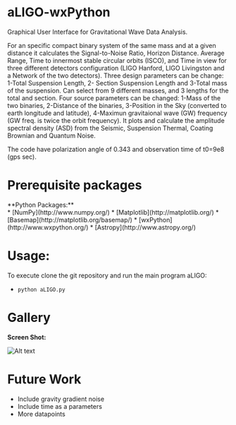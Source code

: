# aLIGO-wxPython
Graphical User Interface for Gravitational Wave Data Analysis. 

For an specific compact binary system of the same mass and at a given distance it calculates the Signal-to-Noise Ratio, Horizon Distance. Average Range, Time to innermost stable circular orbits (ISCO), and Time in view for three different detectors configuration (LIGO Hanford, LIGO Livingston and a Network of the two detectors). Three design parameters can be change: 1-Total Suspension Length, 2- Section Suspension Length and 3-Total mass of the suspension. Can select from 9 different masses, and 3 lengths for the total and section. Four source parameters can be changed: 1-Mass of the two binaries, 2-Distance of the binaries, 3-Position in the Sky (converted to earth longitude and latitude), 4-Maximun gravitaional wave (GW) frequency (GW freq. is twice the orbit frequency). It plots and calculate the amplitude spectral density (ASD) from the Seismic, Suspension Thermal, Coating Brownian and Quantum Noise. 

The code have polarization angle of 0.343 and observation time of t0=9e8 (gps sec). 

Prerequisite packages
=======
<!---
<dt>**LSC Algorithm Library Suite:**</dt>
* [LALSuite](https://www.lsc-group.phys.uwm.edu/daswg/projects/lalsuite.html). Full instruction to install can be found in (https://www.lsc-group.phys.uwm.edu/daswg/docs/howto/lal-install.html).
-->

<dt>**Python Packages:**</dt>
* [NumPy](http://www.numpy.org/)
* [Matplotlib](http://matplotlib.org/)
* [Basemap](http://matplotlib.org/basemap/)
* [wxPython](http://www.wxpython.org/)
* [Astropy](http://www.astropy.org/)


Usage:
=======
To execute clone the git repository and run the main program aLIGO:
* `python aLIGO.py`

Gallery
=======

**Screen Shot:**

![Alt text](https://cloud.githubusercontent.com/assets/8272801/9312808/16c1d406-4517-11e5-9607-ca9b75e49d61.png)

Future Work
=======
* Include gravity gradient noise
* Include time as a parameters
* More datapoints

